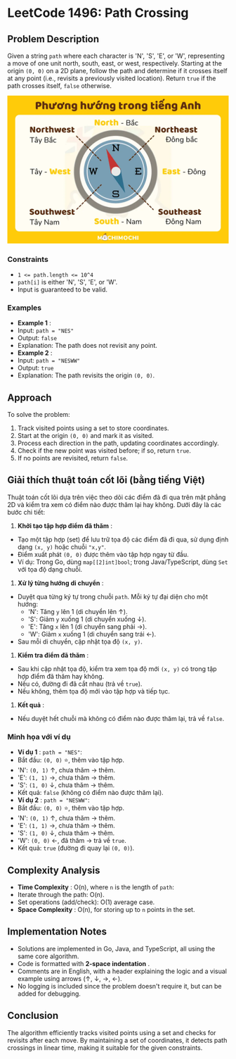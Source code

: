 # LeetCode 1496: Path Crossing

## Problem Description

Given a string `path` where each character is 'N', 'S', 'E', or 'W', representing a move of one unit north, south, east, or west, respectively. Starting at the origin `(0, 0)` on a 2D plane, follow the path and determine if it crosses itself at any point (i.e., revisits a previously visited location). Return `true` if the path crosses itself, `false` otherwise.

![1747902224643](image/1496/1747902224643.png)

### Constraints

- `1 <= path.length <= 10^4`
- `path[i]` is either 'N', 'S', 'E', or 'W'.
- Input is guaranteed to be valid.

### Examples

- **Example 1** :
- Input: `path = "NES"`
- Output: `false`
- Explanation: The path does not revisit any point.
- **Example 2** :
- Input: `path = "NESWW"`
- Output: `true`
- Explanation: The path revisits the origin `(0, 0)`.

## Approach

To solve the problem:

1. Track visited points using a set to store coordinates.
2. Start at the origin `(0, 0)` and mark it as visited.
3. Process each direction in the path, updating coordinates accordingly.
4. Check if the new point was visited before; if so, return `true`.
5. If no points are revisited, return `false`.

## Giải thích thuật toán cốt lõi (bằng tiếng Việt)

Thuật toán cốt lõi dựa trên việc theo dõi các điểm đã đi qua trên mặt phẳng 2D và kiểm tra xem có điểm nào được thăm lại hay không. Dưới đây là các bước chi tiết:

1. **Khởi tạo tập hợp điểm đã thăm** :

- Tạo một tập hợp (set) để lưu trữ tọa độ các điểm đã đi qua, sử dụng định dạng `(x, y)` hoặc chuỗi `"x,y"`.
- Điểm xuất phát `(0, 0)` được thêm vào tập hợp ngay từ đầu.
- Ví dụ: Trong Go, dùng `map[[2]int]bool`; trong Java/TypeScript, dùng `Set` với tọa độ dạng chuỗi.

1. **Xử lý từng hướng di chuyển** :

- Duyệt qua từng ký tự trong chuỗi `path`. Mỗi ký tự đại diện cho một hướng:
  - 'N': Tăng `y` lên 1 (di chuyển lên ↑).
  - 'S': Giảm `y` xuống 1 (di chuyển xuống ↓).
  - 'E': Tăng `x` lên 1 (di chuyển sang phải →).
  - 'W': Giảm `x` xuống 1 (di chuyển sang trái ←).
- Sau mỗi di chuyển, cập nhật tọa độ `(x, y)`.

1. **Kiểm tra điểm đã thăm** :

- Sau khi cập nhật tọa độ, kiểm tra xem tọa độ mới `(x, y)` có trong tập hợp điểm đã thăm hay không.
- Nếu có, đường đi đã cắt nhau (trả về `true`).
- Nếu không, thêm tọa độ mới vào tập hợp và tiếp tục.

1. **Kết quả** :

- Nếu duyệt hết chuỗi mà không có điểm nào được thăm lại, trả về `false`.

### Minh họa với ví dụ

- **Ví dụ 1** : `path = "NES"`:
- Bắt đầu: `(0, 0)` ⭐, thêm vào tập hợp.
- 'N': `(0, 1)` ↑, chưa thăm → thêm.
- 'E': `(1, 1)` →, chưa thăm → thêm.
- 'S': `(1, 0)` ↓, chưa thăm → thêm.
- Kết quả: `false` (không có điểm nào được thăm lại).
- **Ví dụ 2** : `path = "NESWW"`:
- Bắt đầu: `(0, 0)` ⭐, thêm vào tập hợp.
- 'N': `(0, 1)` ↑, chưa thăm → thêm.
- 'E': `(1, 1)` →, chưa thăm → thêm.
- 'S': `(1, 0)` ↓, chưa thăm → thêm.
- 'W': `(0, 0)` ←, đã thăm → trả về `true`.
- Kết quả: `true` (đường đi quay lại `(0, 0)`).

## Complexity Analysis

- **Time Complexity** : O(n), where `n` is the length of `path`:
- Iterate through the path: O(n).
- Set operations (add/check): O(1) average case.
- **Space Complexity** : O(n), for storing up to `n` points in the set.

## Implementation Notes

- Solutions are implemented in Go, Java, and TypeScript, all using the same core algorithm.
- Code is formatted with **2-space indentation** .
- Comments are in English, with a header explaining the logic and a visual example using arrows (↑, ↓, →, ←).
- No logging is included since the problem doesn't require it, but can be added for debugging.

## Conclusion

The algorithm efficiently tracks visited points using a set and checks for revisits after each move. By maintaining a set of coordinates, it detects path crossings in linear time, making it suitable for the given constraints.
